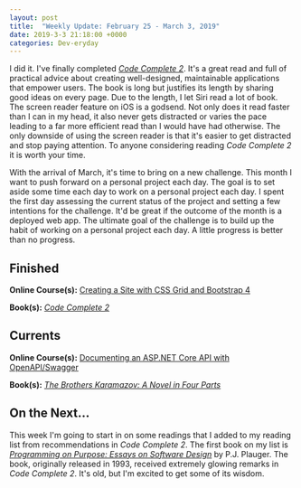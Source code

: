 ```yaml
---
layout: post
title:  "Weekly Update: February 25 - March 3, 2019"
date: 2019-3-3 21:18:00 +0000
categories: Dev-eryday
---
```


I did it. I've finally completed *[Code Complete 2][cc]*. It's a great read and full of practical advice about creating well-designed, maintainable applications that empower users. The book is long but justifies its length by sharing good ideas on every page. Due to the length, I let Siri read a lot of book. The screen reader feature on iOS is a godsend. Not only does it read faster than I can in my head, it also never gets distracted or varies the pace leading to a far more efficient read than I would have had otherwise. The only downside of using the screen reader is that it's easier to get distracted and stop paying attention. To anyone considering reading *Code Complete 2* it is worth your time.

With the arrival of March, it's time to bring on a new challenge. This month I want to push forward on a personal project each day. The goal is to set aside some time each day to work on a personal project each day. I spent the first day assessing the current status of the project and setting a few intentions for the challenge. It'd be great if the outcome of the month is a deployed web app. The ultimate goal of the challenge is to build up the habit of working on a personal project each day. A little progress is better than no progress.

## Finished

**Online Course(s):** [Creating a Site with CSS Grid and Bootstrap 4][cssb]

**Book(s):** *[Code Complete 2][cc]*

## Currents

**Online Course(s):** [Documenting an ASP.NET Core API with OpenAPI/Swagger][doc]

**Book(s):** *[The Brothers Karamazov: A Novel in Four Parts][brk]*

## On the Next...

This week I'm going to start in on some readings that I added to my reading list from recommendations in *Code Complete 2*. The first book on my list is *[Programming on Purpose: Essays on Software Design][pop]* by P.J. Plauger. The book, originally released in 1993, received extremely glowing remarks in *Code Complete 2*. It's old, but I'm excited to get some of its wisdom.


[cc]: https://www.amazon.com/Code-Complete-Developer-Best-Practices-ebook/dp/B00JDMPOSY/
[brk]: https://www.amazon.com/Brothers-Karamazov-Novel-Parts-Epilogue-ebook/dp/B004ZM10OE/
[css]: https://www.udemy.com/css-the-complete-guide-incl-flexbox-grid-sass/learn/v4/overview
[mw]: https://www.amazon.com/Market-Wizards-Interviews-Top-Traders-ebook/dp/B006X50OPW/
[gql]: https://app.pluralsight.com/library/courses/building-graphql-apis-aspdotnet-core/table-of-contents
[gq]: https://graphql.org/
[ap]: https://www.apollographql.com/
[next]: https://nextjs.org/
[gat]: https://www.gatsbyjs.org/
[core]: https://app.pluralsight.com/library/courses/understanding-aspdotnet-core-2x/table-of-contents
[po]: https://www.amazon.com/dp/B005TKC2CA
[th]: https://docs.microsoft.com/en-us/aspnet/core/mvc/views/tag-helpers/intro?view=aspnetcore-2.2
[vc]: https://docs.microsoft.com/en-us/aspnet/core/mvc/views/view-components?view=aspnetcore-2.2
[rp]: https://docs.microsoft.com/en-us/aspnet/core/razor-pages/index?view=aspnetcore-2.2&tabs=visual-studio
[fsa]: https://app.pluralsight.com/library/courses/react-express-full-stack-app-building/table-of-contents
[cssb]: https://app.pluralsight.com/library/courses/css-grid-bootstrap-4-creating-site/table-of-contents
[twe]: https://www.amazon.com/Twenty-Thousand-Leagues-under-Sea-ebook/dp/B002RKSZJO/
[saga]: https://github.com/redux-saga/redux-saga
[thun]: https://github.com/reduxjs/redux-thunk
[doc]: https://app.pluralsight.com/library/courses/aspdotnet-core-api-openapi-swagger/table-of-contents
[pop]: https://www.amazon.com/Programming-Purpose-Essays-Software-Design/dp/0137213743/